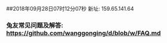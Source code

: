 ##2018年09月28日07时12分07秒 新址: 159.65.141.64
### 兔友常见问题及解答: https://github.com/wanggonging/d/blob/w/FAQ.md
